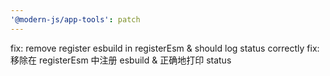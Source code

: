 ```yaml
---
'@modern-js/app-tools': patch
---
```


fix: remove register esbuild in registerEsm & should log status correctly
fix: 移除在 registerEsm 中注册 esbuild & 正确地打印 status

